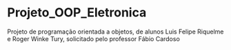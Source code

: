 # Projeto_OOP_Eletronica
Projeto de programação orientada a objetos, de alunos Luis Felipe Riquelme e Roger Winke Tury, solicitado pelo professor Fábio Cardoso
